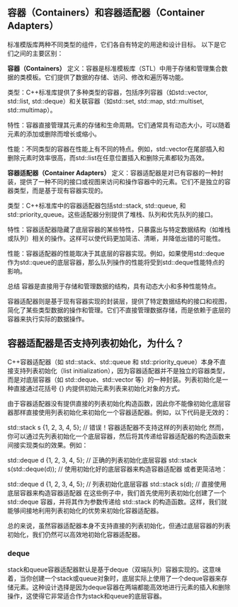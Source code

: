## 容器（Containers）和容器适配器（Container Adapters）
标准模版库两种不同类型的组件，它们各自有特定的用途和设计目标。
以下是它们之间的主要区别：

**容器（Containers）**
定义：容器是标准模板库（STL）中用于存储和管理集合数据的类模板。它们提供了数据的存储、访问、修改和遍历等功能。

类型：C++标准库提供了多种类型的容器，包括序列容器（如std::vector, std::list, std::deque）和关联容器（如std::set, std::map, std::multiset, std::multimap）。

特性：容器直接管理其元素的存储和生命周期。它们通常具有动态大小，可以随着元素的添加或删除而增长或缩小。

性能：不同类型的容器在性能上有不同的特点。例如，std::vector在尾部插入和删除元素时效率很高，而std::list在任意位置插入和删除元素都较为高效。

**容器适配器（Container Adapters）**
定义：容器适配器是对已有容器的一种封装，提供了一种不同的接口或视图来访问和操作容器中的元素。它们不是独立的容器类型，而是基于现有容器实现的。

类型：C++标准库中的容器适配器包括std::stack, std::queue, 和std::priority_queue。这些适配器分别提供了堆栈、队列和优先队列的接口。

特性：容器适配器隐藏了底层容器的某些特性，只暴露出与特定数据结构（如堆栈或队列）相关的操作。这样可以使代码更加简洁、清晰，并降低出错的可能性。

性能：容器适配器的性能取决于其底层的容器实现。例如，如果使用std::deque作为std::queue的底层容器，那么队列操作的性能将受到std::deque性能特点的影响。

总结
容器是直接用于存储和管理数据的结构，具有动态大小和多种性能特点。

容器适配器则是基于现有容器实现的封装层，提供了特定数据结构的接口和视图，简化了某些类型数据的操作和管理。它们不直接管理数据存储，而是依赖于底层的容器来执行实际的数据操作。

## 容器适配器是否支持列表初始化，为什么？
C++容器适配器（如 std::stack、std::queue 和 std::priority_queue）本身不直接支持列表初始化（list initialization），因为容器适配器并不是独立的容器类型，而是对底层容器（如 std::deque、std::vector 等）的一种封装。列表初始化是一种直接通过花括号 {} 内提供初始元素列表来初始化对象的方式。

由于容器适配器没有提供直接的列表初始化构造函数，因此你不能像初始化底层容器那样直接使用列表初始化来初始化一个容器适配器。例如，以下代码是无效的：


std::stack<int> s {1, 2, 3, 4, 5}; // 错误！容器适配器不支持这样的列表初始化
然而，你可以通过先列表初始化一个底层容器，然后将其传递给容器适配器的构造函数来间接实现类似的效果。例如：


std::deque<int> d {1, 2, 3, 4, 5}; // 正确的列表初始化底层容器
std::stack<int> s(std::deque<int>(d)); // 使用初始化好的底层容器来构造容器适配器
或者更简洁地：


std::deque<int> d {1, 2, 3, 4, 5}; // 列表初始化底层容器
std::stack<int> s(d); // 直接使用底层容器来构造容器适配器
在这些例子中，我们首先使用列表初始化创建了一个 std::deque<int> 容器，并将其作为参数传递给 std::stack<int> 的构造函数。这样，我们就能够间接地利用列表初始化的优势来初始化容器适配器。

总的来说，虽然容器适配器本身不支持直接的列表初始化，但通过底层容器的列表初始化，我们仍然可以高效地初始化容器适配器。

### deque
stack和queue容器适配器默认是基于deque（双端队列）容器实现的。这意味着，当你创建一个stack或queue对象时，底层实际上使用了一个deque容器来存储元素。这种设计选择是因为deque容器在两端都能高效地进行元素的插入和删除操作，这使得它非常适合作为stack和queue的底层容器。
